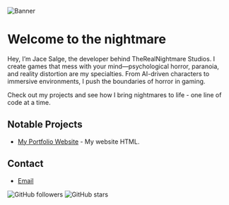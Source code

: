 ![Banner](https://github.com/user-attachments/assets/9e2d876a-99c0-4c79-877b-8987c13a999d "Banner Image")

# Welcome to the nightmare

Hey, I’m Jace Salge, the developer behind TheRealNightmare Studios. I create games that mess with your mind—psychological horror, paranoia, and reality distortion are my specialties. From AI-driven characters to immersive environments, I push the boundaries of horror in gaming.

Check out my projects and see how I bring nightmares to life - one line of code at a time.

## Notable Projects
- [My Portfolio Website](https://github.com/JaceSalge/PortfolioWebsite) - My website HTML.
## Contact
- [Email](mailto:jacesalge@icloud.com)

![GitHub followers](https://img.shields.io/github/followers/JaceSalge?style=social)
![GitHub stars](https://img.shields.io/github/stars/JaceSalge?style=social)
